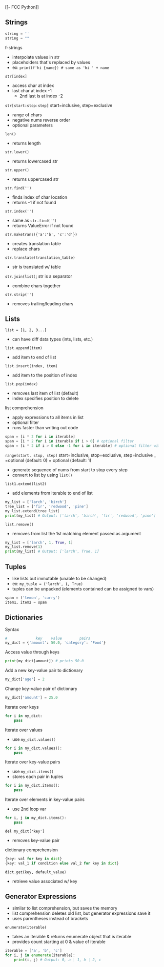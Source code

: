 [[- FCC Python]]
## Strings

```python
string = ''
string = ""
```

f-strings
- interpolate values in str
- placeholders that's replaced by values
- ex: `print(f'hi {name}) # same as 'hi ' + name`

`str[index]`
- access char at index
- last char at index -1
	- 2nd last is at index -2

`str[start:stop:step]` 
	start=inclusive, step=exclusive
- range of chars
- negative nums reverse order
- optional parameters

`len()`
- returns length

`str.lower()`
- returns lowercased str

`str.upper()`
- returns uppercased str

`str.find('')`
- finds index of char location
- returns -1 if not found

`str.index('')`
- same as `str.find('')`
- returns ValueError if not found

`str.maketrans({'a':'b', 'c':'d'})`
- creates translation table
- replace chars

`str.translate(translation_table)`
- str is translated w/ table

`str.join(list)`; str is a separator
- combine chars together

`str.strip('')`
- removes trailing/leading chars

## Lists

`list = [1, 2, 3...]`
- can have diff data types (ints, lists, etc.)

`list.append(item)`
- add item to end of list

`list.insert(index, item)`
- add item to the position of index

`list.pop(index)`
- removes last item of list (default)
- index specifies position to delete

list comprehension
- apply expressions to all items in list
- optional filter
- runs faster than writing out code

```python
span = [i * 2 for i in iterable]
span = [i * 2 for i in iterable if i > 0] # optional filter
span = [i * 2 if i > 0 else -1 for i in iterable] # optional filter with if/else in front of for
```

`range(start, stop, step)`
	start=inclusive, stop=exclusive, step=inclusive
	_     =optional (default: 0)                 = optional (default: 1)
- generate sequence of nums from start to stop every step
- convert to list by using `list()`

`list1.extend(list2)`
- add elements from iterable to end of list

```python
my_list = ['larch', 'birch']
tree_list = ['fir', 'redwood', 'pine']
my_list.extend(tree_list)
print(my_list) # Output: ['larch', 'birch', 'fir', 'redwood', 'pine']
```

`list.remove()`
- removes from list the 1st matching element passed as argument

```python
my_list = ['larch', 1, True, 1]
my_list.remove(1)
print(my_list) # Output: ['larch', True, 1]
```
## Tuples

- like lists but immutable (unable to be changed)
- ex: `my_tuple = ('larch', 1, True)`
- tuples can be unpacked (elements contained can be assigned to vars)

```python
spam = ('lemon', 'curry')
item1, item2 = spam
```

## Dictionaries

Syntax

```python
#             key    value        pairs
my_dict = {'amount': 50.0, 'category': 'Food'}
```

Access value through keys

```python
print(my_dict[amount]) # prints 50.0
```

Add a new key-value pair to dictionary

```python
my_dict['age'] = 2
```

Change key-value pair of dictionary

```python
my_dict['amount'] = 25.0
```

Iterate over keys

```python
for i in my_dict:
	pass
```

Iterate over values
- use `my_dict.values()`

```python
for i in my_dict.values():
	pass
```

Iterate over key-value pairs
- use `my_dict.items()`
- stores each pair in tuples

```python
for i in my_dict.items():
	pass
```

Iterate over elements in key-value pairs
- use 2nd loop var

```python
for i, j in my_dict.items():
	pass
```

`del my_dict['key']`
- removes key-value pair

dictionary comprehension

```python
{key: val for key in dict}
{key: val_1 if condition else val_2 for key in dict}
```

`dict.get(key, default_value)`
- retrieve value associated w/ key
## Generator Expressions

- similar to list comprehension, but saves the memory
- list comprehension deletes old list, but generator expressions save it
- uses parentheses instead of brackets

`enumerate(iterable)`
- takes an iterable & returns enumerate object that is iterable
- provides count starting at 0 & value of iterable

```python
iterable = ['a', 'b', 'c']
for i, j in enumerate(iterable):
    print(i, j) # Output: 0, a | 1, b | 2, c
```